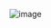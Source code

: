 ![image](https://user-images.githubusercontent.com/51855706/195107628-14c05d1e-3793-4638-855b-c3b71329453d.png)
